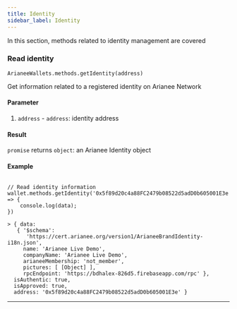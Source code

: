 ```yaml
---
title: Identity
sidebar_label: Identity
---
```



In this section, methods related to identity management are covered

### Read identity


```
ArianeeWallets.methods.getIdentity(address)
```

Get information related to a registered identity on Arianee Network

#### Parameter
1. `address` - `address`:  identity address


#### Result
`promise` returns `object`: an Arianee Identity object



#### Example
```

// Read identity information  
wallet.methods.getIdentity('0x5f89d20c4a88FC2479b08522d5adD0b605001E3e').then((data)  => {
    console.log(data);
})

> { data:
   { '$schema':
      'https://cert.arianee.org/version1/ArianeeBrandIdentity-i18n.json',
     name: 'Arianee Live Demo',
     companyName: 'Arianee Live Demo',
     arianeeMembership: 'not_member',
     pictures: [ [Object] ],
     rpcEndpoint: 'https://bdhalex-826d5.firebaseapp.com/rpc' },
  isAuthentic: true,
  isApproved: true,
  address: '0x5f89d20c4a88FC2479b08522d5adD0b605001E3e' }
```
***

